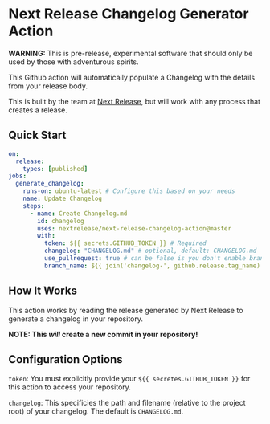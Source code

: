 # Next Release Changelog Generator Action

**WARNING:** This is pre-release, experimental software that should only be used by those with adventurous spirits.

This Github action will automatically populate a Changelog with the details from your release body.

This is built by the team at [Next Release](https://www.nextrelease.io), but will work with any process that creates a release.

## Quick Start

```yml
on:
  release:
    types: [published]
jobs:
  generate_changelog:
    runs-on: ubuntu-latest # Configure this based on your needs
    name: Update Changelog
    steps:
      - name: Create Changelog.md
        id: changelog
        uses: nextrelease/next-release-changelog-action@master
        with:
          token: ${{ secrets.GITHUB_TOKEN }} # Required
          changelog: "CHANGELOG.md" # optional, default: CHANGELOG.md
          use_pullrequest: true # can be false is you don't enable branch protection
          branch_name: ${{ join('changelog-', github.release.tag_name) }} # if `use_pullrequest` is true, will use this as default
```

## How It Works

This action works by reading the release generated by Next Release to generate a changelog in your repository.

**NOTE: This _will_ create a new commit in your repository!**

## Configuration Options

`token`: You must explicitly provide your `${{ secretes.GITHUB_TOKEN }}` for this action to access your repository.

`changelog`: This specificies the path and filename (relative to the project root) of your changelog. The default is `CHANGELOG.md`.

